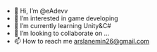 - 👋 Hi, I’m @eAdevv
- 👀 I’m interested in game developing
- 🌱 I’m currently learning Unity&C#
- 💞️ I’m looking to collaborate on ...
- 📫 How to reach me arslanemin26@gmail.com

<!---
eAdevv/eAdevv is a ✨ special ✨ repository because its `README.md` (this file) appears on your GitHub profile.
You can click the Preview link to take a look at your changes.
--->
